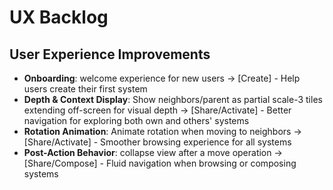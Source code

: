 # UX Backlog

## User Experience Improvements
- **Onboarding**: welcome experience for new users → [Create] - Help users create their first system
- **Depth & Context Display**: Show neighbors/parent as partial scale-3 tiles extending off-screen for visual depth → [Share/Activate] - Better navigation for exploring both own and others' systems
- **Rotation Animation**: Animate rotation when moving to neighbors → [Share/Activate] - Smoother browsing experience for all systems
- **Post-Action Behavior**: collapse view after a move operation → [Share/Compose] - Fluid navigation when browsing or composing systems